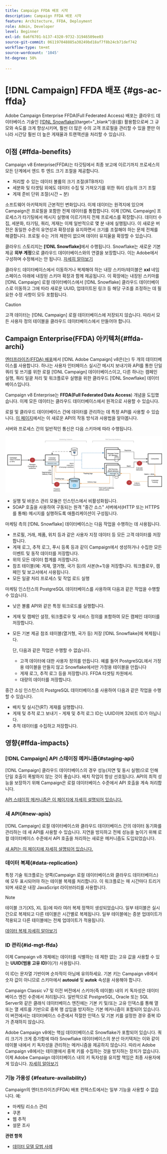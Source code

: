 ```yaml
---
title: Campaign FFDA 배포 시작
description: Campaign FFDA 배포 시작
feature: Architecture, FFDA, Deployment
role: Admin, Developer
level: Beginner
exl-id: 0a6f6701-b137-4320-9732-31946509ee03
source-git-commit: 061197048885a30249bd18af7f8b24cb71def742
workflow-type: tm+mt
source-wordcount: '1045'
ht-degree: 50%

---
```


# [!DNL Campaign] FFDA 배포 {#gs-ac-ffda}

Adobe Campaign Enterprise FFDA(Full Federated Access) 배포는 클라우드 데이터베이스 기술인 [[!DNL Snowflake]](https://www.snowflake.com/){target="_blank"}을(를) 활용함으로써 그 규모와 속도를 크게 향상시키며, 훨씬 더 많은 수의 고객 프로필을 관리할 수 있을 뿐만 아니라 시간당 훨씬 더 높은 게재율과 트랜잭션을 처리할 수 있습니다.

## 이점 {#ffda-benefits}

Campaign v8 Enterprise(FFDA)는 타깃팅에서 최종 보고에 이르기까지 프로세스의 모든 단계에서 엔드 투 엔드 크기 조절을 제공합니다.

* 처리할 수 있는 데이터 볼륨의 크기 조절(8TB까지)
* 세분화 및 타겟팅 외에도 데이터 수집 및 가져오기를 위한 쿼리 성능의 크기 조절
* 게재 준비 단위 조절(시간 ~ 분)

소프트웨어 아키텍처의 근본적인 변화입니다. 이제 데이터는 원격지에 있으며 Campaign은 프로필을 포함한 전체 데이터를 통합합니다. 이제 [!DNL Campaign] 프로세스가 타기팅에서 메시지 실행에 이르기까지 전체 프로세스를 확장합니다. 데이터 수집, 세분화, 타기팅, 쿼리, 게재는 이제 일반적으로 몇 분 내에 실행됩니다. 이 새로운 버전은 동일한 수준의 유연성과 확장성을 유지하면서 크기를 조절해야 하는 문제 전체를 해결합니다. 프로필 수는 거의 제한이 없으며 데이터 유지율을 확장할 수 있습니다.

클라우드 스토리지는 **[!DNL Snowflake]**&#x200B;에서 수행됩니다. Snowflake는 새로운 기본 제공 **외부 계정**&#x200B;으로 클라우드 데이터베이스와의 연결을 보장합니다. 이는 Adobe에서 구성하며 수정해서는 안 됩니다. [자세히 알아보기](../config/external-accounts.md)

클라우드 데이터베이스에서 이동하거나 복제해야 하는 내장 스키마/테이블은 **xxl** 네임스페이스 아래에 내장된 스키마 확장과 함께 제공됩니다. 이 확장에는 내장된 스키마를 [!DNL Campaign] 로컬 데이터베이스에서 [!DNL Snowflake] 클라우드 데이터베이스로 이동하고 그에 따라 새로운 UUID, 업데이트된 링크 등 해당 구조를 조정하는 데 필요한 수정 사항이 모두 포함됩니다.

>[!CAUTION]
>
> 고객 데이터는 [!DNL Campaign] 로컬 데이터베이스에 저장되지 않습니다. 따라서 모든 사용자 정의 테이블을 클라우드 데이터베이스에서 만들어야 합니다.
>

## Campaign Enterprise(FFDA) 아키텍처{#ffda-archi}

[엔터프라이즈(FFDA) 배포](../architecture/enterprise-deployment.md)에서 [!DNL Adobe Campaign] v8은(는) 두 개의 데이터베이스를 사용합니다. 하나는 사용자 인터페이스 실시간 메시지 보내기와 API를 통한 단일 쿼리 및 쓰기를 위한 로컬 [!DNL Campaign] 데이터베이스이고, 다른 하나는 캠페인 실행, 쿼리 일괄 처리 및 워크플로우 실행을 위한 클라우드 [!DNL Snowflake] 데이터베이스입니다.

Campaign v8 Enterprise는 **FFDA(Full Federated Data Access**) 개념을 도입했습니다. 이제 모든 데이터는 클라우드 데이터베이스에서 원격으로 사용할 수 있습니다.

로컬 및 클라우드 데이터베이스 간에 데이터를 관리하는 데 특정 API를 사용할 수 있습니다. [이 페이지](new-apis.md)에서는 이 새로운 API의 작동 방식과 사용법을 알아봅니다.

서버와 프로세스 간의 일반적인 통신은 다음 스키마에 따라 수행됩니다.

![](assets/architecture.png)

* 실행 및 바운스 관리 모듈은 인스턴스에서 비활성화됩니다.
* SOAP 호출을 사용하여 구동되는 원격 &quot;중간 소스&quot; 서버에서(HTTP 또는 HTTPS를 통해) 메시지를 실행하도록 애플리케이션이 구성됩니다.

마케팅 측의 [!DNL Snowflake] 데이터베이스는 다음 작업을 수행하는 데 사용됩니다.

* 프로필, 거래, 제품, 위치 등과 같은 사용자 지정 데이터 등 모든 고객 데이터를 저장합니다.
* 게재 로그, 추적 로그, 푸시 등록 등과 같이 Campaign에서 생성하거나 수집한 모든 이벤트 및 동작 데이터를 저장합니다.
* 위의 모든 데이터 합계를 저장합니다.
* 참조 테이블(예: 게재, 열거형, 국가 등)의 사본(h+1)을 저장합니다. 워크플로우, 캠페인 및 보고서에서 사용됩니다.
* 모든 일괄 처리 프로세스 및 작업 로드 실행


마케팅 인스턴스의 PostgreSQL 데이터베이스를 사용하여 다음과 같은 작업을 수행할 수 있습니다.

* 낮은 볼륨 API와 같은 특정 워크로드를 실행합니다.
* 게재 및 캠페인 설정, 워크플로우 및 서비스 정의를 포함하여 모든 캠페인 데이터를 저장합니다.
* 모든 기본 제공 참조 테이블(열거형, 국가 등) 저장 [!DNL Snowflake]에 복제됩니다.

  단, 다음과 같은 작업은 수행할 수 없습니다.
   * 고객 데이터에 대한 사용자 정의를 만듭니다. 예를 들어 PostgreSQL에서 가정용 테이블을 만들지 않고 Snowflake에서만 가정용 테이블을 만듭니다
   * 게재 로그, 추적 로그 등을 저장합니다. FFDA 타겟팅 차원에서.
   * 대량의 데이터를 저장합니다.


중간 소싱 인스턴스의 PostgreSQL 데이터베이스를 사용하여 다음과 같은 작업을 수행할 수 있습니다.

* 배치 및 실시간(RT) 게재를 실행합니다.
* 게재 및 추적 로그 보내기 - 게재 및 추적 로그 ID는 UUID이며 32비트 ID가 아닙니다.
* 추적 데이터를 수집하고 저장합니다.


## 영향{#ffda-impacts}

### [!DNL Campaign] API 스테이징 메커니즘{#staging-api}

[!DNL Campaign] 클라우드 데이터베이스의 경우 성능(지연 및 동시 실행)으로 인해 단일 호출이 폭발하지 않는 것이 좋습니다. 배치 작업이 항상 선호됩니다. API의 최적 성능을 보장하기 위해 Campaign은 로컬 데이터베이스 수준에서 API 호출을 계속 처리합니다.

[API 스테이징 메커니즘은 이 페이지에 자세히 설명되어 있습니다.](staging.md)

### 새 API{#new-apis}

[!DNL Campaign] 로컬 데이터베이스와 클라우드 데이터베이스 간의 데이터 동기화를 관리하는 데 새 API를 사용할 수 있습니다. 지연을 방지하고 전체 성능을 높이기 위해 로컬 데이터베이스 수준에서 API 호출을 처리하는 새로운 메커니즘도 도입되었습니다.

[새 API는 이 페이지에 자세히 설명되어 있습니다.](new-apis.md)


### 데이터 복제{#data-replication}

특정 기술 워크플로는 양쪽(Campaign 로컬 데이터베이스와 클라우드 데이터베이스)에 모두 표시되어야 하는 테이블 복제를 처리합니다. 이 워크플로는 매 시간마다 트리거되며 새로운 내장 JavaScript 라이브러리를 사용합니다.

>[!NOTE]
>
> 테이블 크기(XS, XL 등)에 따라 여러 복제 정책이 생성되었습니다.
> 일부 테이블은 실시간으로 복제되고 다른 테이블은 시간별로 복제됩니다. 일부 테이블에는 증분 업데이트가 적용되고 다른 테이블에는 전체 업데이트가 적용됩니다.
>

[데이터 복제 자세히 알아보기](replication.md)

### ID 관리{#id-mgt-ffda}

이제 Campaign v8 개체에는 데이터를 식별하는 데 제한 없는 고유 값을 사용할 수 있는 **UUID(범용 고유 ID)**&#x200B;이(가) 사용됩니다.

이 ID는 문자열 기반이며 순차적이 아님에 유의하세요. 기본 키는 Campaign v8에서 숫자 값이 아니므로 스키마에서 **autouid** 및 **autok** 속성을 사용해야 합니다.

Campaign Classic v7 및 이전 버전에서 스키마(즉 테이블) 내의 키 독자성은 데이터베이스 엔진 수준에서 처리됩니다. 일반적으로 PostgreSQL, Oracle 또는 SQL Server와 같은 클래식 데이터베이스 엔진에는 기본 키 및/또는 고유 인덱스를 통해 열 또는 열 세트를 기반으로 중복 행 삽입을 방지하는 기본 메커니즘이 포함되어 있습니다. 이 버전에서는 데이터베이스 수준에서 적절한 인덱스 및 기본 키를 설정한 경우 중복 ID가 존재하지 않습니다.

Adobe Campaign v8에는 핵심 데이터베이스로 Snowflake가 포함되어 있습니다. 쿼리 크기가 크게 증가함에 따라 Snowflake 데이터베이스의 분산 아키텍처는 이와 같이 테이블 내에서 키 독자성을 관리하는 메커니즘을 제공하지 않습니다. 따라서 Adobe Campaign v8에서는 테이블에서 중복 키를 수집하는 것을 방지하는 장치가 없습니다. 이제 Adobe Campaign 데이터베이스 내의 키 독자성을 유지할 책임은 최종 사용자에게 있습니다. [자세히 알아보기](keys.md)

### 기능 가용성 {#feature-availability}

Campaign의 엔터프라이즈(FFDA) 배포 컨텍스트에서는 일부 기능을 사용할 수 없습니다. 예:

* 마케팅 리소스 관리
* 쿠폰
* 웹 추적
* 설문 조사


**관련 항목**

* [데이터 모델 모범 사례](../dev/datamodel-best-practices.md)

